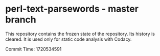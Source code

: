 # perl-text-parsewords - master branch

This repository contains the frozen state of the repository.
Its history is cleared. It is used only for static code
analysis with Codacy.

Commit Time: 1720534591